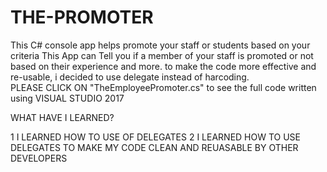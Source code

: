 # THE-PROMOTER

This C# console app helps promote your staff or students based on your criteria
This App can Tell you if a member of your staff is promoted or not based on their experience and more.
to make the code more effective and re-usable, i decided to use delegate instead of harcoding.        
PLEASE CLICK ON "TheEmployeePromoter.cs" to see the full code written using VISUAL STUDIO 2017


WHAT HAVE I LEARNED?

1 I LEARNED HOW TO  USE OF DELEGATES 
2 I LEARNED HOW TO USE DELEGATES TO MAKE MY CODE CLEAN AND REUASABLE BY OTHER DEVELOPERS
